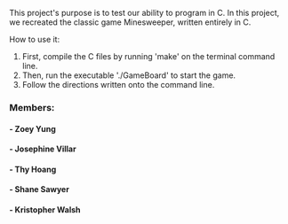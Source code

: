 This project's purpose is to test our ability to program in C. In this project, we recreated the classic game Minesweeper, written entirely in C. 

How to use it:
1. First, compile the C files by running 'make' on the terminal command line.
2. Then, run the executable './GameBoard' to start the game.
3. Follow the directions written onto the command line.


### Members:
#### - Zoey Yung
#### - Josephine Villar
#### - Thy Hoang
#### - Shane Sawyer
#### - Kristopher Walsh
